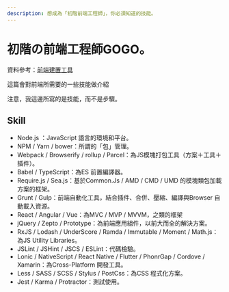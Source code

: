 ```yaml
---
description: 想成為「初階前端工程師」，你必須知道的技能。
---
```


# 初階の前端工程師GOGO。

資料參考：[前端建置工具](https://www.zhihu.com/question/37694275)

這篇會對前端所需要的一些技能做介紹

注意，我這邊所寫的是技能，而不是步驟。

## Skill

* Node.js ：JavaScript 語言的環境和平台。 
* NPM / Yarn / bower：所謂的「包」管理。 
* Webpack / Browserify / rollup / Parcel：為JS模塊打包工具（方案＋工具＋插件）。 
* Babel / TypeScript：為ES 前置編譯器。 
* Require.js / Sea.js：基於Common.Js / AMD / CMD / UMD 的模塊類包加載方案的框架。 
* Grunt / Gulp：前端自動化工具，結合插件、合併、壓縮、編譯與Browser 自動載入資源。 
* React / Angular / Vue：為MVC / MVP / MVVM，之類的框架 
* jQuery / Zepto / Prototype：為前端應用組件，以前大而全的解決方案。 
* RxJS / Lodash / UnderScore / Ramda / Immutable / Moment / Math.js：為JS Utility Libraries。 
* JSLint / JSHint / JSCS / ESLint：代碼檢驗。 
* Lonic / NativeScript / React Native / Flutter / PhonrGap / Cordove / Xamarin：為Cross-Platform 開發工具。 
* Less / SASS / SCSS / Stylus / PostCss：為CSS 程式化方案。 
* Jest / Karma / Protractor：測試使用。 

